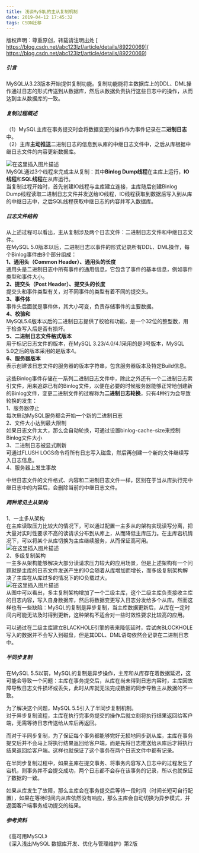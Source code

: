 ```yaml
---
title: 浅谈MySQL的主从复制机制
date: 2019-04-12 17:45:32
tags: CSDN迁移
---
```

 版权声明：尊重原创，转载请注明出处 [ https://blog.csdn.net/abc123lzf/article/details/89220069]( https://blog.csdn.net/abc123lzf/article/details/89220069)   
  ##### []()引言

 MySQL从3.23版本开始提供复制功能。复制功能能将主数据库上的DDL、DML操作通过日志的形式传送到从数据库，然后从数据负责执行这些日志中的操作，从而达到主从数据库的一致。

 
##### []()复制过程概述

 （1）MySQL主库在事务提交时会将数据变更的操作作为事件记录在**二进制日志**中。  
 （2）主库**主动推送**二进制日志的信息到从库的中继日志文件中，之后从库根据中继日志文件的内容更新数据库。

 ![在这里插入图片描述](https://img-blog.csdnimg.cn/20190411224149491.png?x-oss-process=image/watermark,type_ZmFuZ3poZW5naGVpdGk,shadow_10,text_aHR0cHM6Ly9ibG9nLmNzZG4ubmV0L2FiYzEyM2x6Zg==,size_16,color_FFFFFF,t_70)  
 MySQL通过3个线程来完成主从复制：其中**Binlog Dump线程**在主库上运行，**IO线程**和**SQL线程**在从库运行。  
 当复制过程开始时，首先创建IO线程与主库建立连接，主库随后创建Binlog Dump线程读取二进制日志文件并发送给IO线程，IO线程获取到数据后写入到从库的中继日志中，之后SQL线程获取中继日志的内容并写入数据库。

 
##### []()日志文件结构

 从上述过程可以看出，主从复制涉及两个日志文件：二进制日志文件和中继日志文件。  
 在MySQL 5.0版本以后，二进制日志以事件的形式记录所有DDL、DML操作，每个Binlog事件由8个部分组成：  
 **1、通用头（Common Header）、通用头的长度**  
 通用头是二进制日志中所有事件的通用信息，它包含了事件的基本信息，例如事件类型和事件大小。  
 **2、提交头（Post Header）、提交头的长度**  
 提交头和事件类型有关，对不同事件的类型有着不同的提交头。  
 **3、事件体**  
 事件头后面就是事件体，其大小可变，负责存储事件的主要数据。  
 **4、校验和**  
 MySQL5.6版本以后的二进制日志提供了校验和功能，是一个32位的整型数，用于检查写入后是否有损坏。  
 **5、二进制日志文件格式版本**  
 用于标记日志文件的版本，在MySQL 3.23/4.0/4.1采用的是3号版本，MySQL 5.0之后的版本采用的是版本4。  
 **6、服务器版本**  
 表示创建该日志文件的服务器的版本字符串，包含服务器版本及特定Build信息。

 这些Binlog事件存储在一系列二进制日志文件中，除此之外还有一个二进制日志索引文件，用来追踪已有的Binlog文件，以便在必要的时候服务器能够正常地创建新的Binlog文件，变更二进制文件的过程称为**二进制日志轮换**，只有4种行为会导致轮换的发生：  
 1、服务器停止  
 每次启动MySQL服务都会开始一个新的二进制日志  
 2、文件大小达到最大限制  
 如果日志文件太大，那么会自动轮换，可通过设置binlog-cache-size来控制Binlog文件大小  
 3、二进制日志被显式刷新  
 可通过FLUSH LOGS命令将所有日志写入磁盘，然后再创建一个新的文件继续写入日志信息。  
 4、服务器上发生事故

 中继日志文件的文件格式、内容和二进制日志文件一样，区别在于当从库执行完中继日志中的内容后，会删除当前的中继日志文件。

 
##### []()两种常见主从架构

 1、一主多从架构  
 在主库读取压力比较大的情况下，可以通过配置一主多从的架构实现读写分离，把大量对实时性要求不高的读请求分布到从库上，从而降低主库压力。在主库宕机情况下，可以将某个从库切换为主库继续服务，从而保证高可用。  
 ![在这里插入图片描述](https://img-blog.csdnimg.cn/20190412153909896.png?x-oss-process=image/watermark,type_ZmFuZ3poZW5naGVpdGk,shadow_10,text_aHR0cHM6Ly9ibG9nLmNzZG4ubmV0L2FiYzEyM2x6Zg==,size_16,color_FFFFFF,t_70)  
 2、多级复制架构  
 一主多从架构能够解决大部分读请求压力较大的应用场景，但是上述架构有一个问题就是主库的日志文件发送产生的IO会随着从库增加而增长，而多级复制架构解决了主库在从库过多的情况下的IO负载过大。  
 ![在这里插入图片描述](https://img-blog.csdnimg.cn/20190412161834857.png?x-oss-process=image/watermark,type_ZmFuZ3poZW5naGVpdGk,shadow_10,text_aHR0cHM6Ly9ibG9nLmNzZG4ubmV0L2FiYzEyM2x6Zg==,size_16,color_FFFFFF,t_70)  
 从图中可以看出，多主复制架构增加了一个二级主库，这个二级主库负责接收主库的日志内容，写入自身数据库，然后将数据变更写入日志分发给多个从库。然而这样也有一些缺陷：MySQL的复制是异步复制，当主库数据更新后，从库在一定时间内可能无法及时得到更新，这种架构不适合对一些时效性要求比较高的应用。

 可以通过在二级主库建立BLACKHOLE引擎的表来降低延时，尝试向BLOCKHOLE写入的数据并不会写入到磁盘，但是其DDL、DML语句依然会记录在二进制日志中。

 
##### []()半同步复制

 在MySQL 5.5以前，MySQL的复制是异步操作，主库和从库存在着数据延迟，这可能会导致一个问题：主库在事务提交后，从库在尚未得到日志内容时，主库因故障导致日志文件损坏或丢失，此时从库就无法完成数据的同步导致主从数据的不一致。

 为了解决这个问题，MySQL 5.5引入了半同步复制机制。  
 对于异步复制流程，主库在执行完事务提交的操作后就立刻将执行结果返回给客户端，无需等待日志传送给从库后再返回。

 而对于半同步复制，为了保证每个事务都能够完好无损地同步到从库，主库在事务提交后并不会马上将执行结果返回给客户端，而是先将日志推送给从库后才将执行结果返回给客户端。这样也就保证了这个事务在两个日志文件中都有记录。

 在半同步复制过程中，如果主库在提交事务、将事务内容写入日志中的过程发生了宕机，则事务并不会提交成功，两个日志都不会存在该事务的记录，所以也就保证了数据的一致。

 如果从库发生了故障，那么主库会在事务提交后等待一段时间（时间长短可自行配置），如果在等待时间内从库依然没有响应，那么主库会自动切换为异步模式，并返回客户端事务成功提交的结果。

 
##### []()参考资料

 《高可用MySQL》  
 《深入浅出MySQL 数据库开发、优化与管理维护》第2版

   
  